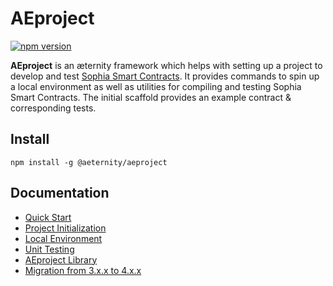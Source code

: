 # AEproject

[![npm version](https://badge.fury.io/js/%40aeternity%2Faeproject.svg)](https://badge.fury.io/js/%40aeternity%2Faeproject)

**AEproject** is an æternity framework which helps with setting up a project to develop and test [Sophia Smart Contracts](https://github.com/aeternity/aesophia). It provides commands to spin up a local environment as well as utilities for compiling and testing Sophia Smart Contracts. The initial scaffold provides an example contract & corresponding tests.

## Install

```text
npm install -g @aeternity/aeproject
```

## Documentation

* [Quick Start](docs/index.md)
* [Project Initialization](docs/cli/init.md)
* [Local Environment](docs/cli/env.md)
* [Unit Testing](docs/cli/test.md)
* [AEproject Library](docs/lib.md)
* [Migration from 3.x.x to 4.x.x](docs/migration-from-3.x.x-to-4.x.x.md)
